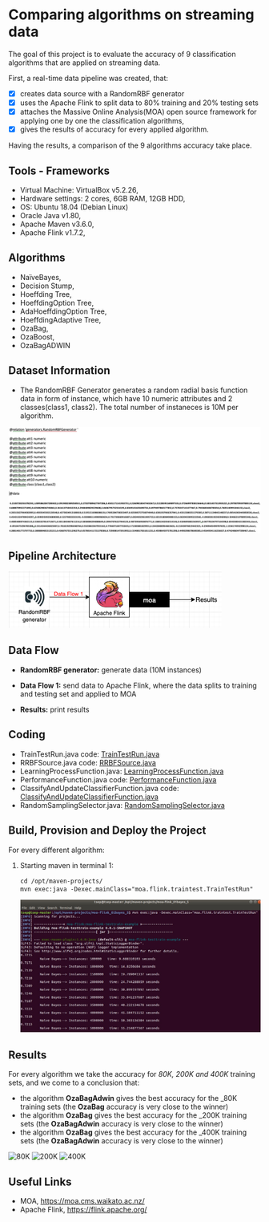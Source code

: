 # Comparing algorithms on streaming data
The goal of this project is to evaluate the accuracy of 9 classification algorithms that are applied on streaming data. 

First, a real-time data pipeline was created, that:
- [x] creates data source with a RandomRBF generator
- [x] uses the Apache Flink to split data to 80% training and 20% testing sets 
- [x] attaches the Massive Online Analysis(MOA) open source framework for applying one by one the classification algorithms, 
- [x] gives the results of accuracy for every applied algorithm.

Having the results, a comparison of the 9 algorithms accuracy take place. 


## **Tools - Frameworks** ##
- Virtual Machine: VirtualBox v5.2.26, 
- Hardware settings: 2 cores, 6GB RAM, 12GB HDD, 
- OS: Ubuntu 18.04 (Debian Linux) 
- Oracle Java v1.80, 
- Apache Maven v3.6.0,
- Apache Flink v1.7.2,


## **Algorithms** ##
- NaïveBayes,
- Decision Stump,
- Hoeffding Tree,
- HoeffdingOption Tree, 
- AdaHoeffdingOption Tree, 
- HoeffdingAdaptive Tree, 
- OzaBag,  
- OzaBoost, 
- OzaBagADWIN


## Dataset Information ##
- The RandomRBF Generator generates a random radial basis function data in form of instance, which have 10 numeric attributes and 2 classes(class1, class2). The total number of instaneces is 10M per algorithm.

![RBF_data](https://github.com/ioantsep/comparing-algorithms-streaming-data/blob/main/images/RBF_data.png)


## Pipeline Architecture ##

![pipeline](https://github.com/ioantsep/comparing-algorithms-streaming-data/blob/main/images/pipeline3.png)



## **Data Flow** ##
- __RandomRBF generator:__ generate data (10M instances) 

- __Data Flow 1:__ send data to Apache Flink, where the data splits to training and testing set and applied to MOA 

- __Results:__ print results


## **Coding** ##
- TrainTestRun.java code: [TrainTestRun.java](https://github.com/ioantsep/comparing-algorithms-streaming-data/blob/main/coding/TrainTestRun.java)
- RRBFSource.java code: [RRBFSource.java](https://github.com/ioantsep/comparing-algorithms-streaming-data/blob/main/coding/RRBFSource.java)
- LearningProcessFunction.java: [LearningProcessFunction.java](https://github.com/ioantsep/comparing-algorithms-streaming-data/blob/main/coding/LearningProcessFunction.java)
- PerformanceFunction.java code: [PerformanceFunction.java](https://github.com/ioantsep/comparing-algorithms-streaming-data/blob/main/coding/PerformanceFunction.java)
- ClassifyAndUpdateClassifierFunction.java code: [ClassifyAndUpdateClassifierFunction.java](https://github.com/ioantsep/comparing-algorithms-streaming-data/blob/main/coding/ClassifyAndUpdateClassifierFunction.java)
- RandomSamplingSelector.java: [RandomSamplingSelector.java](https://github.com/ioantsep/comparing-algorithms-streaming-data/blob/main/coding/RandomSamplingSelector.java)


## **Build, Provision and Deploy the Project** ##

For every different algorithm:

1. Starting maven in terminal 1: 
	```
	cd /opt/maven-projects/
	mvn exec:java -Dexec.mainClass="moa.flink.traintest.TrainTestRun"
	```
	![running_algor](https://github.com/ioantsep/comparing-algorithms-streaming-data/blob/main/images/running_algor.png)	
	
## **Results** ##
For every algorithm we take the accuracy for _80K, 200K and 400K_ training sets, and we come to a conclusion that:
- the algorithm **OzaBagAdwin** gives the best accuracy for the _80K training sets (the **OzaBag** accuracy is very close to the winner)
- the algorithm **OzaBag** gives the best accuracy for the _200K training sets (the **OzaBagAdwin** accuracy is very close to the winner)
- the algorithm **OzaBag** gives the best accuracy for the _400K training sets (the **OzaBagAdwin** accuracy is very close to the winner)

![80K](https://github.com/ioantsep/comparing-algorithms-streaming-data/blob/main/images/80%CE%9A.png)
![200K](https://github.com/ioantsep/comparing-algorithms-streaming-data/blob/main/images/200%CE%9A.png)
![400K](https://github.com/ioantsep/comparing-algorithms-streaming-data/blob/main/images/400%CE%9A.png)








## **Useful Links** ##
- MOA, https://moa.cms.waikato.ac.nz/
- Apache Flink, https://flink.apache.org/
